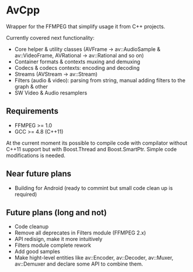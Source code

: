 AvCpp
=====

Wrapper for the FFMPEG that simplify usage it from C++ projects.

Currently covered next functionality:
  - Core helper & utility classes (AVFrame -> av::AudioSample & av::VideoFrame, AVRational -> av::Rational and so on)
  - Container formats & contexts muxing and demuxing
  - Codecs & codecs contexts: encoding and decoding
  - Streams (AVStream -> av::Stream)
  - Filters (audio & video): parsing from string, manual adding filters to the graph & other
  - SW Video & Audio resamplers


Requirements
------------

  - FFMPEG >= 1.0
  - GCC >= 4.8 (C++11)
  
At the current moment its possible to compile code with compilator without C++11 support but with Boost.Thread and Boost.SmartPtr. Simple code modifications is needed.


Near future plans
-----------------

  - Building for Android (ready to commint but small code clean up is required)


Future plans (long and not)
---------------------------

  - Code cleanup
  - Remove all deprecates in Filters module (FFMPEG 2.x)
  - API redisign, make it more intuitively
  - Filters module complete rework
  - Add good samples
  - Make hight-level entities like av::Encoder, av::Decoder, av::Muxer, av::Demuxer and declare some API to combine them.
